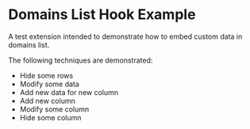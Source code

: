 # Domains List Hook Example

A test extension intended to demonstrate how to embed custom data in domains list.

The following techniques are demonstrated:
* Hide some rows
* Modify some data
* Add new data for new column
* Add new column
* Modify some column
* Hide some column

